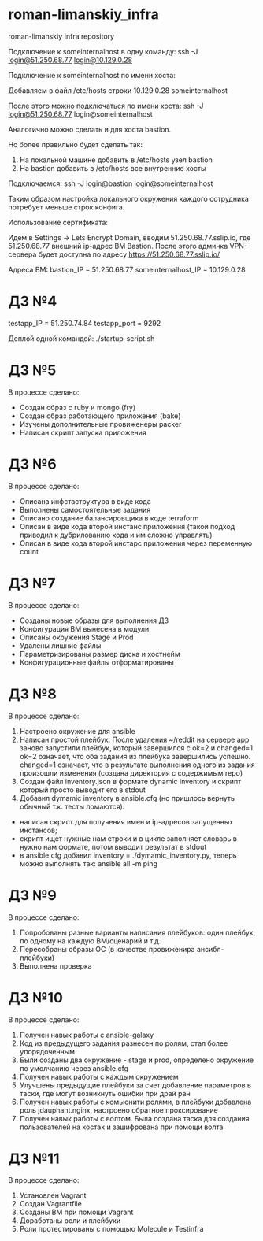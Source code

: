 # roman-limanskiy_infra
roman-limanskiy Infra repository

Подключение к someinternalhost в одну команду:
ssh -J login@51.250.68.77 login@10.129.0.28

Подключение к someinternalhost по имени хоста:

Добавляем в файл /etc/hosts строки
10.129.0.28     someinternalhost

После этого можно подключаться по имени хоста:
ssh -J login@51.250.68.77 login@someinternalhost

Аналогично можно сделать и для хоста bastion.

Но более правильно будет сделать так:
1. На локальной машине добавить в /etc/hosts узел bastion
2. На bastion добавить в /etc/hosts все внутренние хосты

Подключаемся:
ssh -J login@bastion login@someinternalhost

Таким образом настройка локального окружения каждого сотрудника потребует меньше строк конфига.

Использование сертификата:

Идем в Settings -> Lets Encrypt Domain, вводим 51.250.68.77.sslip.io, где 51.250.68.77 внешний ip-адрес ВМ Bastion.
После этого админка VPN-сервера будет доступна по адресу https://51.250.68.77.sslip.io/

Адреса ВМ:
bastion_IP = 51.250.68.77
someinternalhost_IP = 10.129.0.28

# ДЗ №4

testapp_IP = 51.250.74.84
testapp_port = 9292

Деплой одной командой:
./startup-script.sh

# ДЗ №5

В процессе сделано:

- Создан образ с ruby и mongo (fry)
- Создан образ работающего приложения (bake)
- Изучены дополнительные провиженеры packer
- Написан скрипт запуска приложения

# ДЗ №6

В процессе сделано:

- Описана инфстаструктура в виде кода
- Выполнены самостоятельные задания
- Описано создание балансировщика в коде terraform
- Описан в виде кода второй инстанс приложения (такой подход приводил к дубрилованию кода и им сложно управлять)
- Описан в виде кода второй инстарс приложения через переменную count

# ДЗ №7

В процессе сделано:

- Созданы новые образы для выполнения ДЗ
- Конфигурация ВМ вынесена в модули
- Описаны окружения Stage и Prod
- Удалены лишние файлы
- Параметризированы размер диска и хостнейм
- Конфигурационные файлы отформатированы

# ДЗ №8

В процессе сделано:

1. Настроено окружение для ansible
2. Написан простой плейбук. После удаления ~/reddit на сервере app заново запустили плейбук, который завершился с ok=2 и changed=1. ok=2 означает, что оба задания из плейбука завершились успешно. changed=1 означает, что в результате выполнения одного из задания произошли изменения (создана директория с содержимым repo)
3. Создан файл inventory.json в формате dynamic inventory и скрипт который просто выводит его в stdout
4. Добавил dymamic inventory в ansible.cfg (но пришлось вернуть обычный т.к. тесты ломаются):
 - написан скрипт для получения имен и ip-адресов запущенных инстансов;
 - скрипт ищет нужные нам строки и в цикле заполняет словарь в нужно нам формате, потом выводит результат в stdout
 - в ansible.cfg добавил inventory = ./dymamic_inventory.py, теперь можно выполнять так: ansible all -m ping

# ДЗ №9

В процессе сделано:

1. Попробованы разные варианты написания плейбуков: один плейбук, по одному на каждую ВМ/сценарий и т.д.
2. Пересобраны образы ОС (в качестве провиженира ансибл-плейбуки)
3. Выполнена проверка

# ДЗ №10

В процессе сделано:

1. Получен навык работы с ansible-galaxy
2. Код из предыдущего задания разнесен по ролям, стал более упорядоченным
3. Были созданы два окружение - stage и prod, определено окружение по умолчанию через ansible.cfg
4. Получен навык работы с каждым окружением
5. Улучшены предыдущие плейбуки за счет добавление параметров в таски, где могут возникнуть ошибки при драй ран
6. Получен навык работы с комьюнити ролями, в плейбуки добавлена роль jdauphant.nginx, настроено обратное проксирование
7. Получен навык работы с волтом. Была создана таска для создания пользователей на хостах и зашифрована при помощи волта

# ДЗ №11

В процессе сделано:

1. Установлен Vagrant
2. Создан Vagrantfile
3. Созданы ВМ при помощи Vagrant
4. Доработаны роли и плейбуки
5. Роли протестированы с помощью Molecule и Testinfra
